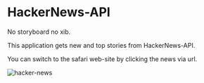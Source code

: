 # HackerNews-API

No storyboard no xib.

This application gets new and top stories from HackerNews-API. 

You can switch to the safari web-site by clicking the news via url.


![hacker-news](https://user-images.githubusercontent.com/32802165/62794960-294e1580-bade-11e9-9122-e49247af91b4.gif)
